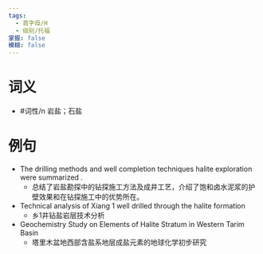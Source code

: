 ```yaml
---
tags:
  - 首字母/H
  - 级别/托福
掌握: false
模糊: false
---
```

# 词义
- #词性/n  岩盐；石盐
# 例句
- The drilling methods and well completion techniques halite exploration were summarized .
	- 总结了岩盐勘探中的钻探施工方法及成井工艺，介绍了饱和卤水泥浆的护壁效果和在钻探施工中的优势所在。
- Technical analysis of Xiang 1 well drilled through the halite formation
	- 乡1井钻盐岩层技术分析
- Geochemistry Study on Elements of Halite Stratum in Western Tarim Basin
	- 塔里木盆地西部含盐系地层成盐元素的地球化学初步研究
